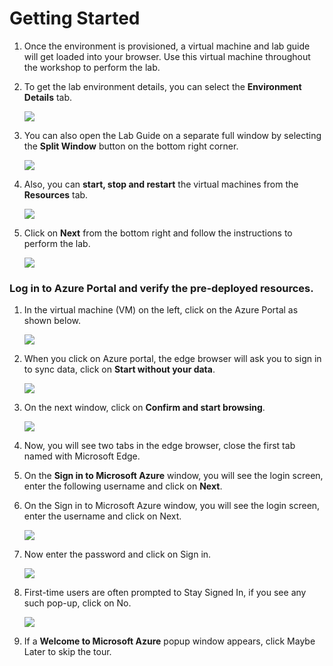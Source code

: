 # Getting Started

1. Once the environment is provisioned, a virtual machine and lab guide will get loaded into your browser. Use this virtual machine throughout the workshop to perform the lab.

1. To get the lab environment details, you can select the **Environment Details** tab.

    ![](../CloudLabs.AI/Images/image-100.png)

1. You can also open the Lab Guide on a separate full window by selecting the **Split Window** button on the bottom right corner.

    ![](../CloudLabs.AI/Images/image-200.jpg)    

1. Also, you can **start, stop and restart** the virtual machines from the **Resources** tab.

    ![](../CloudLabs.AI/Images/image002.jpg)
    
1. Click on **Next** from the bottom right and follow the instructions to perform the lab.

    ![](../CloudLabs.AI/Images/image-901.jpg)

### Log in to Azure Portal and verify the pre-deployed resources.

1. In the virtual machine (VM) on the left, click on the Azure Portal as shown below.

    ![](../CloudLabs.AI/Images/azure.png)

1. When you click on Azure portal, the edge browser will ask you to sign in to sync data, click on **Start without your data**.

    ![](../CloudLabs.AI/Images/welcomegmail.png)

1. On the next window, click on **Confirm and start browsing**.

     ![](../CloudLabs.AI/Images/welcomegamail2.png)

1. Now, you will see two tabs in the edge browser, close the first tab named with Microsoft Edge.
1. On the **Sign in to Microsoft Azure** window, you will see the login screen, enter the following username and click on **Next**.
1. On the Sign in to Microsoft Azure window, you will see the login screen, enter the username and click on Next.

    ![](../CloudLabs.AI/Images/portal1.png)
     
1. Now enter the password and click on Sign in.
  
    ![](../CloudLabs.AI/Images/portal2.png)

1. First-time users are often prompted to Stay Signed In, if you see any such pop-up, click on No.

    ![](../CloudLabs.AI/Images/portal3.png)

1. If a **Welcome to Microsoft Azure** popup window appears, click Maybe Later to skip the tour.
    
